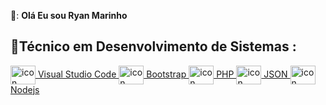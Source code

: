 
👦: **Olá Eu sou Ryan Marinho**


## 📌Técnico em Desenvolvimento de Sistemas : 

<a href="https://code.visualstudio.com/" target="_blank">
 <img align="center" alt="icon" height="30" width="40" src="https://cdn.jsdelivr.net/gh/devicons/devicon/icons/visualstudio/visualstudio-plain.svg" style="max-width:100%;"></img> Visual Studio Code
 </a>
 
 <a href="https://getbootstrap.com/" target="_blank">
 <img align="center" alt="icon" height="30" width="40" src="https://cdn.jsdelivr.net/gh/devicons/devicon/icons/bootstrap/bootstrap-original.svg" style="max-width:100%;"></img> Bootstrap
 </a>
 
  <a href="https://www.devmedia.com.br/php/" target="_blank">
 <img align="center" alt="icon" height="30" width="40" src="https://cdn.jsdelivr.net/gh/devicons/devicon/icons/php/php-plain.svg" style="max-width:100%;"></img> PHP
 </a>
 
  <a href="https://www.devmedia.com.br/php/" target="_blank">
 <img align="center" alt="icon" height="30" width="40" src="https://cdn-icons-png.flaticon.com/512/136/136525.png" style="max-width:100%;"></img> JSON
 </a>
 
 <a href="https://nodejs.org/en/download/" target="_blank">
 <img align="center" alt="icon" height="30" width="40" src="https://cdn.jsdelivr.net/gh/devicons/devicon/icons/nodejs/nodejs-original.svg" style="max-width:100%;"></img> Nodejs
 </a>
 
 
